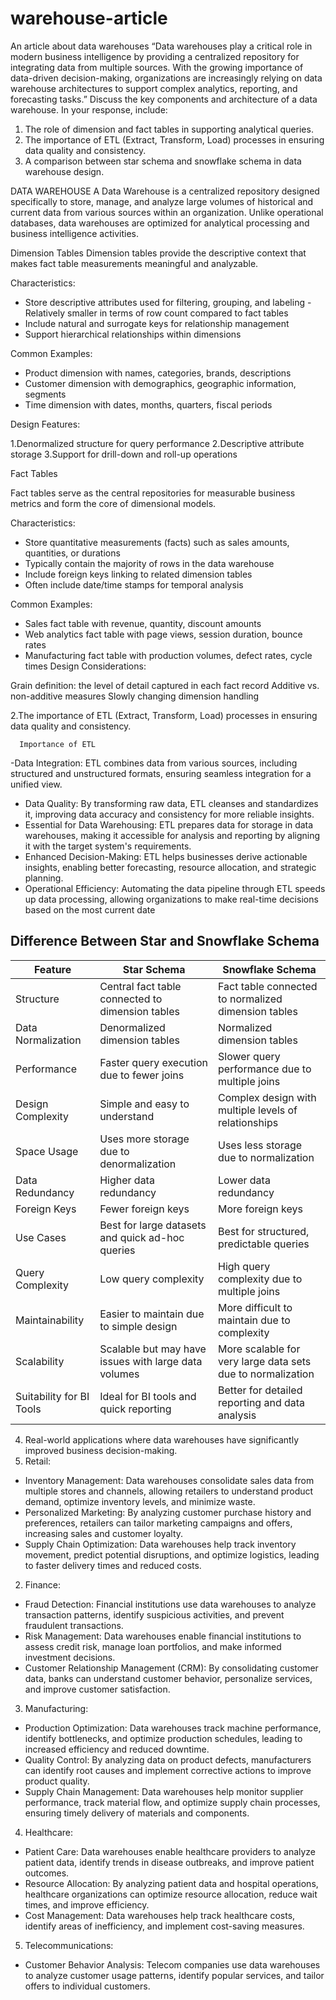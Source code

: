# warehouse-article
An article about data warehouses
“Data warehouses play a critical role in modern business intelligence by providing a centralized repository for integrating data from multiple sources. With the growing importance of
 data-driven decision-making, organizations are increasingly relying on data warehouse architectures to support complex analytics, reporting, and forecasting tasks.”
Discuss the key components and architecture of a data warehouse. In your response, include:
1. The role of dimension and fact tables in supporting analytical queries.
2. The importance of ETL (Extract, Transform, Load) processes in ensuring data quality and consistency.
3. A comparison between star schema and snowflake schema in data warehouse design.
    
DATA WAREHOUSE
A Data Warehouse is a centralized repository designed specifically to store, manage, and analyze large volumes of historical and current data from various sources within an organization. Unlike operational databases, data warehouses are optimized for analytical processing and business intelligence activities.

Dimension Tables
Dimension tables provide the descriptive context that makes fact table measurements meaningful and analyzable.

Characteristics:

-	Store descriptive attributes used for filtering, grouping, and labeling
-Relatively smaller in terms of row count compared to fact tables
-	Include natural and surrogate keys for relationship management
-	Support hierarchical relationships within dimensions

Common Examples:

-	Product dimension with names, categories, brands, descriptions
-	Customer dimension with demographics, geographic information, segments
-	Time dimension with dates, months, quarters, fiscal periods

Design Features:

1.Denormalized structure for query performance
2.Descriptive attribute storage
3.Support for drill-down and roll-up operations

Fact Tables

Fact tables serve as the central repositories for measurable business metrics and form the core of dimensional models.

Characteristics:

-	Store quantitative measurements (facts) such as sales amounts, quantities, or durations
-	Typically contain the majority of rows in the data warehouse
-	Include foreign keys linking to related dimension tables
-	Often include date/time stamps for temporal analysis

Common Examples:

-	Sales fact table with revenue, quantity, discount amounts
-	Web analytics fact table with page views, session duration, bounce rates
-	Manufacturing fact table with production volumes, defect rates, cycle times
	Design Considerations:

Grain definition: the level of detail captured in each fact record
Additive vs. non-additive measures
Slowly changing dimension handling

2.The importance of ETL (Extract, Transform, Load) processes in ensuring data quality and consistency.


      Importance of ETL

-Data Integration: ETL combines data from various sources, including structured and unstructured formats, ensuring seamless integration for a unified view.
-	Data Quality: By transforming raw data, ETL cleanses and standardizes it, improving data accuracy and consistency for more reliable insights.
-	Essential for Data Warehousing: ETL prepares data for storage in data warehouses, making it accessible for analysis and reporting by aligning it with the target system's requirements.
-	Enhanced Decision-Making: ETL helps businesses derive actionable insights, enabling better forecasting, resource allocation, and strategic planning.
-	Operational Efficiency: Automating the data pipeline through ETL speeds up data processing, allowing organizations to make real-time decisions based on the most current date
## Difference Between Star and Snowflake Schema

| Feature                 | Star Schema                                           | Snowflake Schema                                           |
|-------------------------|-------------------------------------------------------|------------------------------------------------------------|
| Structure               | Central fact table connected to dimension tables     | Fact table connected to normalized dimension tables        |
| Data Normalization      | Denormalized dimension tables                        | Normalized dimension tables                                |
| Performance             | Faster query execution due to fewer joins           | Slower query performance due to multiple joins             |
| Design Complexity       | Simple and easy to understand                        | Complex design with multiple levels of relationships       |
| Space Usage             | Uses more storage due to denormalization             | Uses less storage due to normalization                     |
| Data Redundancy         | Higher data redundancy                               | Lower data redundancy                                      |
| Foreign Keys            | Fewer foreign keys                                   | More foreign keys                                          |
| Use Cases               | Best for large datasets and quick ad-hoc queries     | Best for structured, predictable queries                   |
| Query Complexity        | Low query complexity                                 | High query complexity due to multiple joins                |
| Maintainability         | Easier to maintain due to simple design              | More difficult to maintain due to complexity               |
| Scalability             | Scalable but may have issues with large data volumes | More scalable for very large data sets due to normalization |
| Suitability for BI Tools| Ideal for BI tools and quick reporting               | Better for detailed reporting and data analysis            |

4. Real-world applications where data warehouses have significantly improved business decision-making.
1. Retail:
-	Inventory Management:
Data warehouses consolidate sales data from multiple stores and channels, allowing retailers to understand product demand, optimize inventory levels, and minimize waste. 
-	Personalized Marketing:
By analyzing customer purchase history and preferences, retailers can tailor marketing campaigns and offers, increasing sales and customer loyalty. 
-	Supply Chain Optimization:
Data warehouses help track inventory movement, predict potential disruptions, and optimize logistics, leading to faster delivery times and reduced costs. 
2. Finance:
-	Fraud Detection:
Financial institutions use data warehouses to analyze transaction patterns, identify suspicious activities, and prevent fraudulent transactions. 
-	Risk Management:
Data warehouses enable financial institutions to assess credit risk, manage loan portfolios, and make informed investment decisions. 
-	Customer Relationship Management (CRM):
By consolidating customer data, banks can understand customer behavior, personalize services, and improve customer satisfaction. 
3. Manufacturing:
-	Production Optimization:
Data warehouses track machine performance, identify bottlenecks, and optimize production schedules, leading to increased efficiency and reduced downtime.
-	Quality Control:
By analyzing data on product defects, manufacturers can identify root causes and implement corrective actions to improve product quality.
-	Supply Chain Management:
Data warehouses help monitor supplier performance, track material flow, and optimize supply chain processes, ensuring timely delivery of materials and components. 
4. Healthcare:
-	Patient Care:
Data warehouses enable healthcare providers to analyze patient data, identify trends in disease outbreaks, and improve patient outcomes.
-	Resource Allocation:
By analyzing patient data and hospital operations, healthcare organizations can optimize resource allocation, reduce wait times, and improve efficiency.
-	Cost Management:
Data warehouses help track healthcare costs, identify areas of inefficiency, and implement cost-saving measures. 
5. Telecommunications:
-	Customer Behavior Analysis:
Telecom companies use data warehouses to analyze customer usage patterns, identify popular services, and tailor offers to individual customers.


